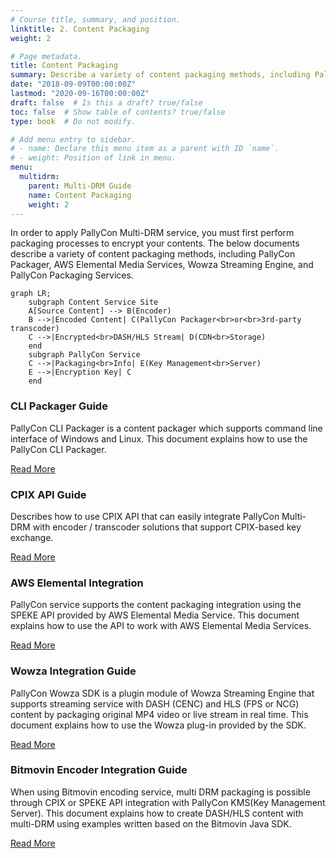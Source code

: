 ```yaml
---
# Course title, summary, and position.
linktitle: 2. Content Packaging
weight: 2

# Page metadata.
title: Content Packaging
summary: Describe a variety of content packaging methods, including PallyCon Packager, AWS Elemental Media Services, Wowza Streaming Engine, and PallyCon Packaging Services.
date: "2018-09-09T00:00:00Z"
lastmod: "2020-09-16T00:00:00Z"
draft: false  # Is this a draft? true/false
toc: false  # Show table of contents? true/false
type: book  # Do not modify.

# Add menu entry to sidebar.
# - name: Declare this menu item as a parent with ID `name`.
# - weight: Position of link in menu.
menu:
  multidrm:
    parent: Multi-DRM Guide
    name: Content Packaging
    weight: 2
---
```


In order to apply PallyCon Multi-DRM service, you must first perform packaging processes to encrypt your contents. The below documents describe a variety of content packaging methods, including PallyCon Packager, AWS Elemental Media Services, Wowza Streaming Engine, and PallyCon Packaging Services.

```mermaid
graph LR;
    subgraph Content Service Site
    A[Source Content] --> B(Encoder)
    B -->|Encoded Content| C(PallyCon Packager<br>or<br>3rd-party transcoder)
    C -->|Encrypted<br>DASH/HLS Stream| D(CDN<br>Storage)
    end
    subgraph PallyCon Service
    C -->|Packaging<br>Info| E(Key Management<br>Server)
    E -->|Encryption Key| C
    end
```

<div class="row">
  <div class="col-sm-6">
    <div class="card">
      <div class="card-body">
        <h3 class="card-title">CLI Packager Guide</h3>
        <p class="card-text">PallyCon CLI Packager is a content packager which supports command line interface of Windows and Linux. This document explains how to use the PallyCon CLI Packager.</p>
        <a href="./cli-packager" class="btn btn-primary">Read More</a>
      </div>
    </div>
  </div>
  <div class="col-sm-6">
    <div class="card">
      <div class="card-body">
        <h3 class="card-title">CPIX API Guide</h3>
        <p class="card-text">Describes how to use CPIX API that can easily integrate PallyCon Multi-DRM with encoder / transcoder solutions that support CPIX-based key exchange.</p>
        <a href="./cpix-api" class="btn btn-primary">Read More</a>
      </div>
    </div>
  </div>
  <div class="col-sm-6">
    <div class="card">
      <div class="card-body">
        <h3 class="card-title">AWS Elemental Integration</h3>
        <p class="card-text">PallyCon service supports the content packaging integration using the SPEKE API provided by AWS Elemental Media Service. This document explains how to use the API to work with AWS Elemental Media Services.</p>
        <a href="./aws-elemental" class="btn btn-primary">Read More</a>
      </div>
    </div>
  </div>
  <div class="col-sm-6">
    <div class="card">
      <div class="card-body">
        <h3 class="card-title">Wowza Integration Guide</h3>
        <p class="card-text">PallyCon Wowza SDK is a plugin module of Wowza Streaming Engine that supports streaming service with DASH (CENC) and HLS (FPS or NCG) content by packaging original MP4 video or live stream in real time. This document explains how to use the Wowza plug-in provided by the SDK.</p>
        <a href="./wowza-integration" class="btn btn-primary">Read More</a>
      </div>
    </div>
  </div>
  <div class="col-sm-6">
    <div class="card">
      <div class="card-body">
        <h3 class="card-title">Bitmovin Encoder Integration Guide</h3>
        <p class="card-text">When using Bitmovin encoding service, multi DRM packaging is possible through CPIX or SPEKE API integration with PallyCon KMS(Key Management Server). This document explains how to create DASH/HLS content with multi-DRM using examples written based on the Bitmovin Java SDK.</p>
        <a href="./bitmovin-encoder-guide" class="btn btn-primary">Read More</a>
      </div>
    </div>
  </div>
</div>
